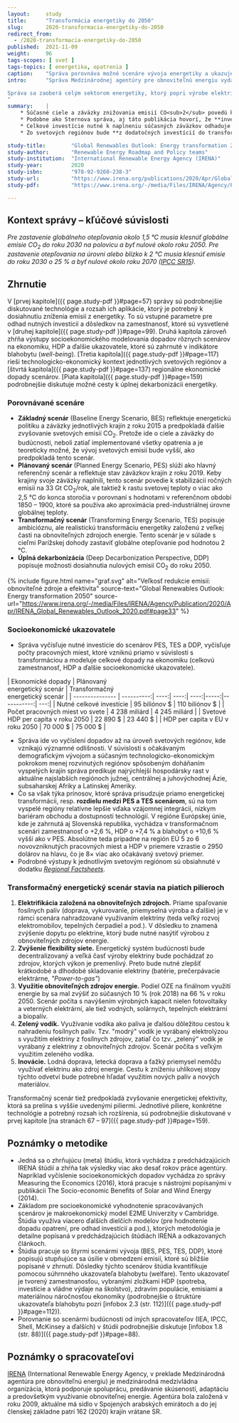 ```yaml
---
layout:     study
title:      "Transformácia energetiky do 2050"
slug:       2020-transformacia-energetiky-do-2050
redirect_from:
  - /2020-transformacia-energetiky-do-2050
published:  2021-11-09
weight:     96
tags-scopes: [ svet ]
tags-topics: [ energetika, opatrenia ]
caption:    "Správa porovnáva možné scenáre vývoja energetiky a ukazuje náklady a dopady transformačného scenára."
intro:      "Správa Medzinárodnej agentúry pre obnoviteľnú energiu vydaná v apríli 2020 je zhrnutím predchádzajúcich správ agentúry a čiastkových štúdií. Podrobne skúma možný scenár transformácie energetiky do roku 2050, porovnáva ho s inými scenármi budúceho vývoja a vyčísľuje očakávané náklady a dopady scenárov na HDP, zamestnanosť a ďalšie socioekonomické ukazovatele na úrovni svetových regiónov.

Správa sa zaoberá celým sektorom energetiky, ktorý popri výrobe elektriny zahrňuje tiež dopravu, vykurovanie a ďalšie spaľovanie fosílnych palív pri priemyselnej výrobe.
"
summary:    |
    * Súčasné ciele a záväzky znižovania emisií CO<sub>2</sub> povedú k zastaveniu rastu ročných emisií na hodnote okolo 33 Gt/rok. Pre naplnenie Parížskej dohody a zastavenie nárastu svetovej teploty na úrovni okolo 2 °C je potrebné znížiť svetové emisie do roku 2050 na úroveň 10 Gt/rok. Takéto zníženie emisií dosahuje transformačný scenár, ktorý je založený na elektrifikácii, obnoviteľných zdrojoch energie, zvyšovaní flexibility siete a využití elektriny na výrobu vodíka.
    * Podobne ako Sternova správa, aj táto publikácia hovorí, že **investícia do energetickej udržateľnosti sa jednoznačne vráti**, resp. že náklady súčasného smerovania budú vyššie ako náklady transformačného scenára. Agentúra vo svojej správe vyčíslila čistý rozdiel medzi plánovaným a transformačným scenárom (PES vs TES v roku 2050) v zamestnanosti o +0,15 %, v HDP o +2,4 % a v indikátore blahobytu dokonca o +13,5 %.
    * Celkové investície nutné k naplneniu súčasných záväzkov odhaduje správa na 95 biliónov dolárov. Oproti tomu, investície do transformačného scenára odhaduje správa na 110 biliónov dolárov a celkové investície nutné na úplnú dekarbonizáciu energetiky do roku 2050 na 130 biliónov dolárov. Prínosy transformácie sú však vyššie ako dodatočné investície.
    * Zo svetových regiónov bude **z dodatočných investícií do transformácie energetiky najviac profitovať Európska únia**, nasledovaná Severnou Amerikou. V regióne Európskej únie vychádza v transformačnom scenári zamestnanosť o +2,6 %, HDP o +7,4 % a blahobyt o 10,6 % vyšší ako v plánovanom scenári. Na región EÚ pripadne 5 zo 6 novovytvorených pracovných miest a viac ako 50 % očakávaného nárastu HDP.

study-title:        "Global Renewables Outlook: Energy transformation 2050"
study-author:       "Renewable Energy Roadmap and Policy teams"
study-institution:  "International Renewable Energy Agency (IRENA)"
study-year:         2020
study-isbn:         "978-92-9260-238-3"
study-url:          "https://www.irena.org/publications/2020/Apr/Global-Renewables-Outlook-2020"
study-pdf:          "https://www.irena.org/-/media/Files/IRENA/Agency/Publication/2020/Apr/IRENA_Global_Renewables_Outlook_2020.pdf"

---
```

## Kontext správy – kľúčové súvislosti

_Pre zastavenie globálneho otepľovania okolo 1,5 °C musia klesnúť globálne emisie CO<sub>2</sub> do roku 2030 na polovicu a byť nulové okolo roku 2050. Pre zastavenie otepľovania na úrovni alebo blízko k 2 °C musia klesnúť emisie do roku 2030 o 25 % a byť nulové okolo roku 2070 ([IPCC SR15](https://www.ipcc.ch/sr15/chapter/chapter-2/))._

## Zhrnutie

V [prvej kapitole]({{ page.study-pdf }}#page=57) správy sú podrobnejšie diskutované technológie a rozsah ich aplikácie, ktorý je potrebný k dosiahnutiu zníženia emisií z energetiky. To sú vstupné parametre pre odhad nutných investícií a dôsledkov na zamestnanosť, ktoré sú vysvetlené v [druhej kapitole]({{ page.study-pdf }}#page=99). Druhá kapitola zároveň zhŕňa výstupy socioekonomického modelovania dopadov rôznych scenárov na ekonomiku, HDP a ďalšie ukazovatele, ktoré sú zahrnuté v indikátore blahobytu (_well-being_). [Tretia kapitola]({{ page.study-pdf }}#page=117) rieši technologicko-ekonomický kontext jednotlivých svetových regiónov a [štvrtá kapitola]({{ page.study-pdf }}#page=137) regionálne ekonomické dopady scenárov. [Piata kapitola]({{ page.study-pdf }}#page=159) podrobnejšie diskutuje možné cesty k úplnej dekarbonizácii energetiky.

### Porovnávané scenáre

* **Základný scenár** (Baseline Energy Scenario, BES) reflektuje energetickú politiku a záväzky jednotlivých krajín z roku 2015 a predpokladá ďalšie zvyšovanie svetových emisií CO<sub>2</sub>. Pretože ide o ciele a záväzky do budúcnosti, neboli zatiaľ implementované všetky opatrenia a je teoreticky možné, že vývoj svetových emisií bude vyšší, ako predpokladá tento scenár.
* **Plánovaný scenár** (Planned Energy Scenario, PES) slúži ako hlavný referenčný scenár a reflektuje stav záväzkov krajín z roku 2019. Keby krajiny svoje záväzky naplnili, tento scenár povedie k stabilizácii ročných emisií na 33 Gt CO<sub>2</sub>/rok, ale taktiež k rastu svetovej teploty o viac ako 2,5 °C do konca storočia v porovnaní s hodnotami v referenčnom období 1850 – 1900, ktoré sa používa ako aproximácia pred-industriálnej úrovne globálnej teploty.
* **Transformačný scenár** (Transforming Energy Scenario, TES) popisuje ambicióznu, ale realistickú transformáciu energetiky založenú z veľkej časti na obnoviteľných zdrojoch energie. Tento scenár je v súlade s cieľmi Parížskej dohody zastaviť globálne otepľovanie pod hodnotou 2 °C.
* **Úplná dekarbonizácia** (Deep Decarbonization Perspective, DDP) popisuje možnosti dosiahnutia nulových emisií CO<sub>2</sub> do roku 2050.

{% include figure.html
    name="graf.svg"
    alt="Veľkosť redukcie emisií: obnoviteľné zdroje a efektivita"
    source-text="Global Renewables Outlook: Energy transformation 2050"
    source-url="https://www.irena.org/-/media/Files/IRENA/Agency/Publication/2020/Apr/IRENA_Global_Renewables_Outlook_2020.pdf#page33"
%}

### Socioekonomické ukazovatele

* Správa vyčísľuje nutné investície do scenárov PES, TES a DDP, vyčísľuje počty pracovných miest, ktoré vzniknú priamo v súvislosti s transformáciou a modeluje celkové dopady na ekonomiku (celkovú zamestnanosť, HDP a ďalšie socioekonomické ukazovatele).

<div class="table table-striped table-hover" markdown="1">

| Ekonomické dopady         | Plánovaný<br/>energetický scenár | Transformačný<br/>energetický scenár |
| --------------- | ----------:| ----:| ----:| ----:|-----:|-----------:| ---:|
| Nutné celkové     investície         |   95 biliónov $ | 110 biliónov $ |
| Počet pracovných  miest vo svete     |   4 238 miliárd  | 4 245 miliárd  |
| Svetové HDP per capita v roku 2050 |   22 890 $ |  23 440 $  |
| HDP per capita v EU v roku 2050    |   70 000 $ |  75 000 $  |

</div>

* Správa ide vo vyčíslení dopadov až na úroveň svetových regiónov, kde vznikajú významné odlišnosti. V súvislosti s očakávaným demografickým vývojom a súčasným technologicko-ekonomickým pokrokom menej rozvinutých regiónov spôsobeným doháňaním vyspelých krajín správa predikuje najrýchlejší hospodársky rast v aktuálne najslabších regiónoch južnej, centrálnej a juhovýchodnej Ázie, subsaharskej Afriky a Latinskej Ameriky.
* Čo sa však týka prínosov, ktoré správa prisudzuje priamo energetickej transformácii, resp. **rozdielu medzi PES a TES scenárom**, sú na tom vyspelé regióny relatívne lepšie vďaka vzájomnej integrácii, nízkym bariéram obchodu a dostupnosti technológií. V regióne Európskej únie, kde je zahrnutá aj Slovenská republika, vychádza v transformačnom scenári zamestnanosť o +2,6 %, HDP o +7,4 % a blahobyt o +10,6 % vyšší ako v PES. Absolútne teda pripadne na región EÚ 5 zo 6 novovzniknutých pracovných miest a HDP v priemere vzrastie o 2950 dolárov na hlavu, čo je 8× viac ako očakávaný svetový priemer.
* Podrobné výstupy k jednotlivým svetovým regiónom sú obsiahnuté v dodatku [_Regional Factsheets_](https://www.irena.org/-/media/Files/IRENA/Agency/Publication/2020/Apr/IRENA_GRO_Regional_Factsheets.pdf).

### Transformačný energetický scenár stavia na piatich pilieroch

1. **Elektrifikácia založená na obnoviteľných zdrojoch.** Priame spaľovanie fosílnych palív (doprava, vykurovanie, priemyselná výroba a ďalšie) je v rámci scenára nahradzované využívaním elektriny (teda veľký rozvoj elektromobilov, tepelných čerpadiel a pod.). V dôsledku to znamená zvýšenie dopytu po elektrine, ktorý bude nutné nasýtiť výrobou z obnoviteľných zdrojov energie.
2. **Zvýšenie flexibility siete.** Energetický systém budúcnosti bude decentralizovaný a veľká časť výroby elektriny bude pochádzať zo zdrojov, ktorých výkon je premenlivý. Preto bude nutné zlepšiť krátkodobé a dlhodobé skladovanie elektriny (batérie, prečerpávacie elektrárne, _"Power-to-gas"_)
3. **Využitie obnoviteľných zdrojov energie.** Podiel OZE na finálnom využití energie by sa mal zvýšiť zo súčasných 10 % (rok 2018) na 66 % v roku 2050. Scenár počíta s navýšením výrobných kapacít nielen fotovoltaiky a veterných elektrární, ale tiež vodných, solárnych, tepelných elektrární a biopalív.
4. **Zelený vodík.** Využívanie vodíka ako paliva je ďalšou dôležitou cestou k nahradeniu fosílnych palív. Tzv. "modrý" vodík je vyrábaný elektrolýzou s využitím elektriny z fosílnych zdrojov, zatiaľ čo tzv. „zelený“ vodík je vyrábaný z elektriny z obnoviteľných zdrojov. Scenár počíta s veľkým využitím zeleného vodíka.
5. **Inovácie.** Lodná doprava, letecká doprava a ťažký priemysel nemôžu využívať elektrinu ako zdroj energie. Cestu k zníženiu uhlíkovej stopy týchto odvetví bude potrebné hľadať využitím nových palív a nových materiálov.

Transformačný scenár tiež predpokladá zvyšovanie energetickej efektivity, ktorá sa prelína s vyššie uvedenými piliermi. Jednotlivé piliere, konkrétne technológie a potrebný rozsah ich rozšírenia, sú podrobnejšie diskutované v prvej kapitole [na stranách 67 – 97]({{ page.study-pdf }}#page=159).

## Poznámky o metodike

* Jedná sa o zhrňujúcu (meta) štúdiu, ktorá vychádza z predchádzajúcich IRENA štúdií a zhŕňa tak výsledky viac ako desať rokov práce agentúry. Napríklad vyčíslenie socioekonomických dopadov vychádza zo správy Measuring the Economics (2016), ktorá pracuje s nástrojmi popísanými v publikácii The Socio-economic Benefits of Solar and Wind Energy (2014).
* Základom pre socioekonomické vyhodnotenie spracovávaných scenárov je makroekonomický model E2ME Univerzity v Cambridge. Štúdia využíva viacero ďalších dielčích modelov (pre hodnotenie dopadu opatrení, pre odhad investícií a pod.), ktorých metodológia je detailne popísaná v predchádzajúcich štúdiách IRENA a odkazovaných článkoch.
* Štúdia pracuje so štyrmi scenármi vývoja (BES, PES, TES, DDP), ktoré popisujú stupňujúce sa úsilie v obmedzení emisií, ktoré sú bližšie popísané v zhrnutí. Dôsledky týchto scenárov štúdia kvantifikuje pomocou súhrnného ukazovateľa blahobytu (welfare). Tento ukazovateľ je tvorený zamestnanosťou, vybranými zložkami HDP (spotreba, investície a vládne výdaje na školstvo), zdravím populácie, emisiami a materiálnou náročnosťou ekonomiky (podrobnejšie o štruktúre ukazovateľa blahobytu pozri [infobox 2.3 (str. 112)]({{ page.study-pdf }}#page=112)).
* Porovnanie so scenármi budúcnosti od iných spracovateľov (IEA, IPCC, Shell, McKinsey a ďalších) v štúdii podrobnejšie diskutuje [infobox 1.8 (str. 88)]({{ page.study-pdf }}#page=88).

## Poznámky o spracovateľovi

[IRENA](https://www.irena.org/) (International Renewable Energy Agency, v preklade Medzinárodná agentúra pre obnoviteľnú energiu) je medzinárodná medzivládna organizácia, ktorá podporuje spoluprácu, predávanie skúseností, adaptáciu a predovšetkým využívanie obnoviteľnej energie. Agentúra bola založená v roku 2009, aktuálne má sídlo v Spojených arabských emirátoch a do jej členskej základne patrí 162 (2020) krajín vrátane SR.
